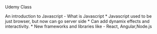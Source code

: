 Udemy Class

An introduction to Javascript
    - What is Javascript
        * Javascript used to be just browser, but now can go server side
        * Can add dynamix effects and interactivity.
        * New frameworks and libraries like - React, Angular,Node.js

